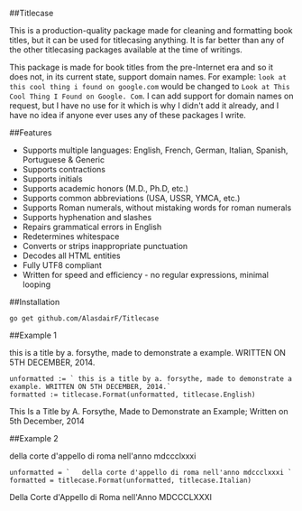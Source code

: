 ##Titlecase

This is a production-quality package made for cleaning and formatting book titles, but it can be used for titlecasing anything. It is far better than any of the other titlecasing packages available at the time of writings.

This package is made for book titles from the pre-Internet era and so it does not, in its current state, support domain names. For example: `look at this cool thing i found on google.com` would be changed to `Look at This Cool Thing I Found on Google. Com`. I can add support for domain names on request, but I have no use for it which is why I didn't add it already, and I have no idea if anyone ever uses any of these packages I write.

##Features

* Supports multiple languages: English, French, German, Italian, Spanish, Portuguese & Generic
* Supports contractions
* Supports initials
* Supports academic honors (M.D., Ph.D, etc.)
* Supports common abbreviations (USA, USSR, YMCA, etc.)
* Supports Roman numerals, without mistaking words for roman numerals
* Supports hyphenation and slashes
* Repairs grammatical errors in English
* Redetermines whitespace
* Converts or strips inappropriate punctuation
* Decodes all HTML entities
* Fully UTF8 compliant
* Written for speed and efficiency - no regular expressions, minimal looping

##Installation

    go get github.com/AlasdairF/Titlecase

##Example 1

this is a title by a. forsythe, made to demonstrate a example. WRITTEN ON 5TH DECEMBER, 2014.

    unformatted := ` this is a title by a. forsythe, made to demonstrate a example. WRITTEN ON 5TH DECEMBER, 2014.`
    formatted := titlecase.Format(unformatted, titlecase.English)
    
This Is a Title by A. Forsythe, Made to Demonstrate an Example; Written on 5th December, 2014

##Example 2

della corte d'appello di roma nell'anno mdccclxxxi

    unformatted = `   della corte d'appello di roma nell'anno mdccclxxxi `
    formatted = titlecase.Format(unformatted, titlecase.Italian)

Della Corte d'Appello di Roma nell'Anno MDCCCLXXXI
